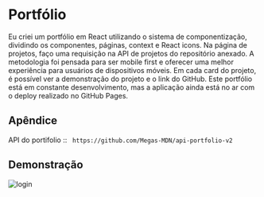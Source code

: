 # Portfólio

Eu criei um portfólio em React utilizando o sistema de componentização, dividindo os componentes, páginas, context e React icons. Na página de projetos, faço uma requisição na API de projetos do repositório anexado. A metodologia foi pensada para ser mobile first e oferecer uma melhor experiência para usuários de dispositivos móveis. Em cada card do projeto, é possível ver a demonstração do projeto e o link do GitHub. Este portfólio está em constante desenvolvimento, mas a aplicação ainda está no ar com o deploy realizado no GitHub Pages.

## Apêndice

API do portifolio :: ` https://github.com/Megas-MDN/api-portfolio-v2`

## Demonstração

![login](https://i.imgur.com/xKm2AOf.gif)
